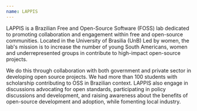 ```yaml
---
name: LAPPIS
---
```

LAPPIS is a Brazilian Free and Open-Source Software (FOSS) lab dedicated to promoting collaboration and engagement within free and open-source communities. Located in the University of Brasilia (UnB) Led by women, the lab's mission is to increase the number of young South Americans, women and underrepresented groups in contribute to high-impact open-source projects.

We do this through collaboration with both government and private sector in developing open source projects. We had more than 100 students with scholarship contributing to OSS in Brazilian context. LAPPIS also engage in discussions advocating for open standards, participating in policy discussions and development, and raising awareness about the benefits of open-source development and adoption, while fomenting local industry.